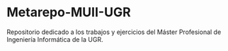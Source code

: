 # Metarepo-MUII-UGR
Repositorio dedicado a los trabajos y ejercicios del Máster Profesional de Ingeniería Informática de la UGR.
